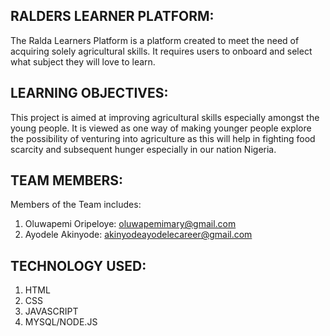 RALDERS LEARNER PLATFORM:
-------------------------------------
The Ralda Learners Platform is a platform created to meet the need of acquiring solely agricultural skills. It requires users to onboard and select what subject they will love to learn.

LEARNING OBJECTIVES:
------------------------------------
This project is aimed at improving agricultural skills especially amongst the young people. It is viewed as one way of making younger people explore the possibility 
of venturing into agriculture as this will help in fighting food scarcity and subsequent hunger especially in our nation Nigeria.

TEAM MEMBERS:
------------------------------------
Members of the Team includes:
1. Oluwapemi Oripeloye: oluwapemimary@gmail.com
2. Ayodele Akinyode: akinyodeayodelecareer@gmail.com

TECHNOLOGY USED:
------------------------------------
1. HTML
2. CSS
3. JAVASCRIPT
4. MYSQL/NODE.JS

